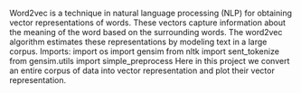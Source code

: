 Word2vec is a technique in natural language processing (NLP) for obtaining vector representations of words. These vectors capture information about the meaning of the word based on the surrounding words. The word2vec algorithm estimates these representations by modeling text in a large corpus.
Imports:
import os 
import gensim
from nltk import sent_tokenize
from gensim.utils import simple_preprocess
Here in this project we convert an entire corpus of data into vector representation and plot their vector representation.
